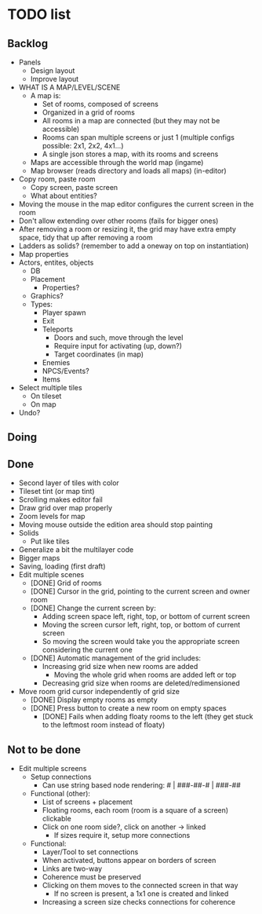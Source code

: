 # TODO list

## Backlog 

- Panels
    - Design layout
    - Improve layout
- WHAT IS A MAP/LEVEL/SCENE
    - A map is:
        - Set of rooms, composed of screens
        - Organized in a grid of rooms
        - All rooms in a map are connected (but they may not be accessible)
        - Rooms can span multiple screens or just 1 (multiple configs possible: 2x1, 2x2, 4x1...)
        - A single json stores a map, with its rooms and screens
    - Maps are accessible through the world map (ingame)
    - Map browser (reads directory and loads all maps) (in-editor)
- Copy room, paste room
    - Copy screen, paste screen
    - What about entities?
- Moving the mouse in the map editor configures the current screen in the room
- Don't allow extending over other rooms (fails for bigger ones)
- After removing a room or resizing it, the grid may have extra empty space, tidy that up after removing a room
- Ladders as solids? (remember to add a oneway on top on instantiation)
- Map properties
- Actors, entites, objects
    - DB
    - Placement
        - Properties?
    - Graphics?
    - Types:
        - Player spawn
        - Exit
        - Teleports
            - Doors and such, move through the level
            - Require input for activating (up, down?)
            - Target coordinates (in map)
        - Enemies
        - NPCS/Events?
        - Items
- Select multiple tiles
    - On tileset
    - On map
- Undo?

## Doing


## Done

- Second layer of tiles with color
- Tileset tint (or map tint)
- Scrolling makes editor fail
- Draw grid over map properly
- Zoom levels for map
- Moving mouse outside the edition area should stop painting
- Solids
    - Put like tiles
- Generalize a bit the multilayer code
- Bigger maps
- Saving, loading (first draft)
- Edit multiple scenes
    - [DONE] Grid of rooms
    - [DONE] Cursor in the grid, pointing to the current screen and owner room
    - [DONE] Change the current screen by:
        - Adding screen space left, right, top, or bottom of current screen
        - Moving the screen cursor left, right, top, or bottom of current screen
        - So moving the screen would take you the appropriate screen considering the current one
    - [DONE] Automatic management of the grid includes:
        - Increasing grid size when new rooms are added
            - Moving the whole grid when rooms are added left or top
        - Decreasing grid size when rooms are deleted/redimensioned
- Move room grid cursor independently of grid size
    - [DONE] Display empty rooms as empty
    - [DONE] Press button to create a new room on empty spaces
        - [DONE] Fails when adding floaty rooms to the left (they get stuck to the leftmost room instead of floaty)


## Not to be done

- Edit multiple screens
    - Setup connections
        + Can use string based node rendering:
                    #
                    |
                ###-##-#
                  |
                 ###-##
    - Functional (other):
        - List of screens + placement
        - Floating rooms, each room (room is a square of a screen) clickable
        - Click on one room side?, click on another -> linked
            - If sizes require it, setup more connections
    - Functional:
        - Layer/Tool to set connections
        - When activated, buttons appear on borders of screen
        - Links are two-way
        - Coherence must be preserved
        - Clicking on them moves to the connected screen in that way
            - If no screen is present, a 1x1 one is created and linked
        - Increasing a screen size checks connections for coherence